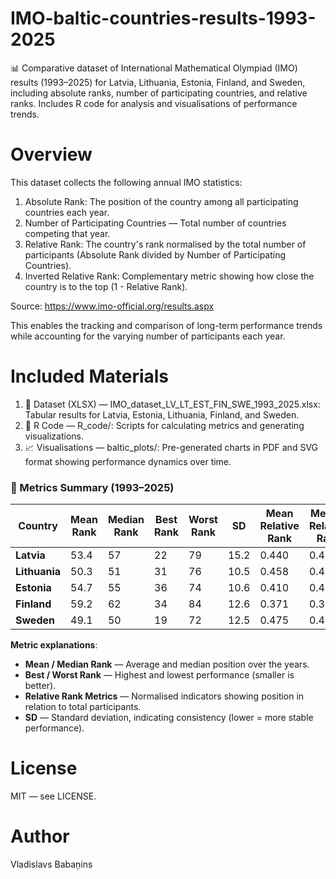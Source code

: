 # IMO-baltic-countries-results-1993-2025
📊 Comparative dataset of International Mathematical Olympiad (IMO) results (1993–2025) for Latvia, Lithuania, Estonia, Finland, and Sweden, including absolute ranks, number of participating countries, and relative ranks. Includes R code for analysis and visualisations of performance trends.

# Overview
This dataset collects the following annual IMO statistics:
1) Absolute Rank: The position of the country among all participating countries each year.
2) Number of Participating Countries — Total number of countries competing that year.
3) Relative Rank: The country's rank normalised by the total number of participants (Absolute Rank divided by Number of Participating Countries).
4) Inverted Relative Rank: Complementary metric showing how close the country is to the top (1 - Relative Rank).

Source: https://www.imo-official.org/results.aspx

This enables the tracking and comparison of long-term performance trends while accounting for the varying number of participants each year.

# Included Materials
1) 📁 Dataset (XLSX) — IMO_dataset_LV_LT_EST_FIN_SWE_1993_2025.xlsx: Tabular results for Latvia, Estonia, Lithuania, Finland, and Sweden.
2) 📄 R Code — R_code/: Scripts for calculating metrics and generating visualizations.
3) 📈 Visualisations — baltic_plots/: Pre-generated charts in PDF and SVG format showing performance dynamics over time.


### 📐 Metrics Summary (1993–2025)

| Country       | Mean Rank | Median Rank | Best Rank | Worst Rank | SD    | Mean Relative Rank | Median Relative Rank | Best Rel. Rank | Worst Rel. Rank | SD Rel. Rank |
|---------------|-----------|-------------|-----------|-------------|-------|---------------------|-----------------------|----------------|------------------|----------------|
| **Latvia**     | 53.4     | 57          | 22        | 79          | 15.2  | 0.440               | 0.422                 | 0.240          | 0.732            | 0.112          |
| **Lithuania**  | 50.3     | 51          | 31        | 76          | 10.5  | 0.458               | 0.486                 | 0.244          | 0.667            | 0.120          |
| **Estonia**    | 54.7     | 55          | 36        | 74          | 10.6  | 0.410               | 0.433                 | 0.148          | 0.679            | 0.124          |
| **Finland**    | 59.2     | 62          | 34        | 84          | 12.6  | 0.371               | 0.356                 | 0.171          | 0.585            | 0.105          |
| **Sweden**     | 49.1     | 50          | 19        | 72          | 12.5  | 0.475               | 0.466                 | 0.181          | 0.776            | 0.126          |

**Metric explanations**:
- **Mean / Median Rank** — Average and median position over the years.
- **Best / Worst Rank** — Highest and lowest performance (smaller is better).
- **Relative Rank Metrics** — Normalised indicators showing position in relation to total participants.
- **SD** — Standard deviation, indicating consistency (lower = more stable performance).



# License
MIT — see LICENSE.

# Author
Vladislavs Babaņins
